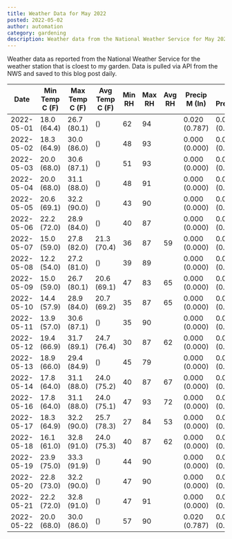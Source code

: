 ```yaml
---
title: Weather Data for May 2022
posted: 2022-05-02
author: automation
category: gardening
description: Weather data from the National Weather Service for May 2022
---
```


Weather data as reported from the National Weather Service for the weather station 
that is cloest to my garden. Data is pulled via API from the NWS and saved to this 
blog post daily.

|Date|Min Temp C (F)|Max Temp C (F)|Avg Temp C (F)|Min RH|Max RH|Avg RH|Precip M (In)|Avg Precip/Hr|
|---|---|---|---|---|---|---|---|---|
|2022-05-01|18.0 (64.4)|26.7 (80.1)| ()|62|94||0.020 (0.787)|0.015 (0.015)|
|2022-05-02|18.3 (64.9)|30.0 (86.0)| ()|48|93||0.000 (0.000)|0.000 (0.000)|
|2022-05-03|20.0 (68.0)|30.6 (87.1)| ()|51|93||0.000 (0.000)|0.000 (0.000)|
|2022-05-04|20.0 (68.0)|31.1 (88.0)| ()|48|91||0.000 (0.000)|0.000 (0.000)|
|2022-05-05|20.6 (69.1)|32.2 (90.0)| ()|43|90||0.000 (0.000)|0.000 (0.000)|
|2022-05-06|22.2 (72.0)|28.9 (84.0)| ()|40|87||0.000 (0.000)|0.000 (0.000)|
|2022-05-07|15.0 (59.0)|27.8 (82.0)|21.3 (70.4)|36|87|59|0.000 (0.000)|0.000 (0.000)|
|2022-05-08|12.2 (54.0)|27.2 (81.0)| ()|39|89||0.000 (0.000)|0.000 (0.000)|
|2022-05-09|15.0 (59.0)|26.7 (80.1)|20.6 (69.1)|47|83|65|0.000 (0.000)|0.000 (0.000)|
|2022-05-10|14.4 (57.9)|28.9 (84.0)|20.7 (69.2)|35|87|65|0.000 (0.000)|0.000 (0.000)|
|2022-05-11|13.9 (57.0)|30.6 (87.1)| ()|35|90||0.000 (0.000)|0.000 (0.000)|
|2022-05-12|19.4 (66.9)|31.7 (89.1)|24.7 (76.4)|30|87|62|0.000 (0.000)|0.000 (0.000)|
|2022-05-13|18.9 (66.0)|29.4 (84.9)| ()|45|79||0.000 (0.000)|0.000 (0.000)|
|2022-05-14|17.8 (64.0)|31.1 (88.0)|24.0 (75.2)|40|87|67|0.000 (0.000)|0.000 (0.000)|
|2022-05-16|17.8 (64.0)|31.1 (88.0)|24.0 (75.1)|47|93|72|0.000 (0.000)|0.000 (0.000)|
|2022-05-17|18.3 (64.9)|32.2 (90.0)|25.7 (78.3)|27|84|53|0.000 (0.000)|0.000 (0.000)|
|2022-05-18|16.1 (61.0)|32.8 (91.0)|24.0 (75.3)|40|87|62|0.000 (0.000)|0.000 (0.000)|
|2022-05-19|23.9 (75.0)|33.3 (91.9)| ()|44|90||0.000 (0.000)|0.000 (0.000)|
|2022-05-20|22.8 (73.0)|32.2 (90.0)| ()|47|90||0.000 (0.000)|0.000 (0.000)|
|2022-05-21|22.2 (72.0)|32.8 (91.0)| ()|47|91||0.000 (0.000)|0.000 (0.000)|
|2022-05-22|20.0 (68.0)|30.0 (86.0)| ()|57|90||0.020 (0.787)|0.029 (0.029)|
